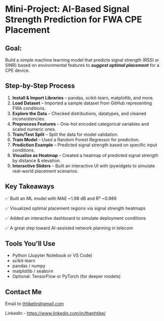 # Mini-Project: AI-Based Signal Strength Prediction for FWA CPE Placement
## Goal:
Build a simple machine learning model that predicts signal strength (RSSI or SINR) based on environmental features to ***suggest optimal placement*** for a CPE device.

## Step-by-Step Process
  1. **Install & Import Libraries** – pandas, scikit-learn, matplotlib, and more.
  2. **Load Dataset** – Imported a sample dataset from GitHub representing FWA conditions.
  3. **Explore the Data** – Checked distributions, datatypes, and cleaned inconsistencies.
  4. **Preprocess Features** – One-hot encoded categorical variables and scaled numeric ones.
  5. **Train/Test Split** – Split the data for model validation.
  6. **Train Model** – Used a Random Forest Regressor for prediction.
  7. **Prediction Example** – Predicted signal strength based on specific input conditions.
  8. **Visualize as Heatmap** – Created a heatmap of predicted signal strength by distance & elevation.
  9. **Interactive Sliders** – Built an interactive UI with ipywidgets to simulate real-world placement scenarios.

## Key Takeaways
  ✅ Built an ML model with MAE ~1.98 dB and R² ~0.989
  
  ✅ Visualized optimal placement regions via signal strength heatmaps
  
  ✅ Added an interactive dashboard to simulate deployment conditions
  
  ✅ A great step toward AI-assisted network planning in telecom

## Tools You'll Use

- Python (Jupyter Notebook or VS Code)
- scikit-learn
- pandas / numpy
- matplotlib / seaborn
- Optional: TensorFlow or PyTorch (for deeper models)

## Contact Me

Email to thtiketin@gmail.com

LinkedIn - https://www.linkedin.com/in/thanhtike/


